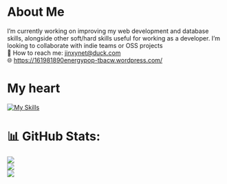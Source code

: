 # About Me
I’m currently working on improving my web development and database skills, alongside other soft/hard skills useful for working as a developer. I’m looking to collaborate with indie teams or OSS projects <br>
📧 How to reach me: jinxynet@duck.com<br> 
🌐 https://161981890energypop-tbacw.wordpress.com/

# My heart 

[![My Skills](https://skillicons.dev/icons?i=js,java,python,mysql)](https://skillicons.dev)

# 📊 GitHub Stats:
![](https://github-readme-stats.vercel.app/api?username=jinxynet&theme=dark&hide_border=false&include_all_commits=false&count_private=false)<br/>
![](https://nirzak-streak-stats.vercel.app/?user=jinxynet&theme=dark&hide_border=false)<br/>
![](https://github-readme-stats.vercel.app/api/top-langs/?username=jinxynet&theme=dark&hide_border=false&include_all_commits=false&count_private=false&layout=compact)

